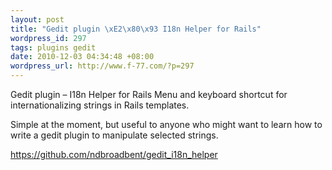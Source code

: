 ```yaml
---
layout: post
title: "Gedit plugin \xE2\x80\x93 I18n Helper for Rails"
wordpress_id: 297
tags: plugins gedit
date: 2010-12-03 04:34:48 +08:00
wordpress_url: http://www.f-77.com/?p=297
---
```

Gedit plugin – I18n Helper for Rails
Menu and keyboard shortcut for internationalizing strings in Rails templates.

Simple at the moment, but useful to anyone who might want to learn how to write a gedit plugin to manipulate selected strings.

<a href="https://github.com/ndbroadbent/gedit_i18n_helper">https://github.com/ndbroadbent/gedit_i18n_helper</a>

